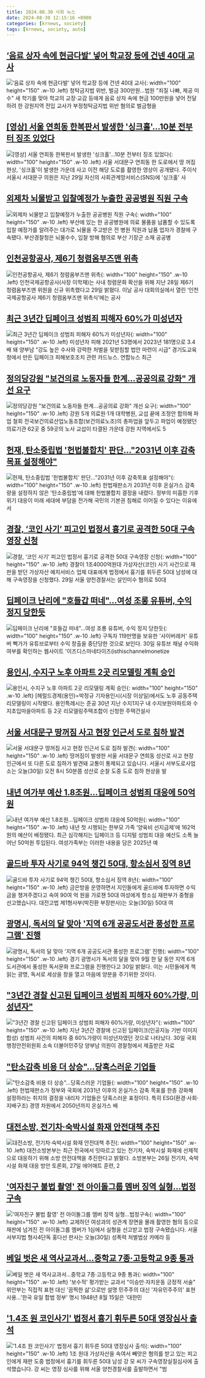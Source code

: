 ```yaml
---
title: 2024.08.30 사회 뉴스
date: 2024-08-30 12:15:16 +0900
categories: [krnews, society]
tags: [krnews, society, auto]
---
```

## [‘음료 상자 속에 현금다발’ 넣어 학교장 등에 건넨 40대 교사](https://n.news.naver.com/mnews/article/021/0002657187)

![‘음료 상자 속에 현금다발’ 넣어 학교장 등에 건넨 40대 교사](https://mimgnews.pstatic.net/image/origin/021/2024/08/30/2657187.jpg?type=nf220_150){: width="100" height="150" .w-10 .left}
청탁금지법 위반, 벌금 300만원…법원 "죄질 나빠, 제공 미수" 새 학기를 맞아 학교의 교장·교감 등에게 음료 상자 속에 현금 100만원을 넣어 전달하려 한 강원지역 전입 교사가 부정청탁금지법 위반 혐의로 벌금형을

## [[영상] 서울 연희동 한복판서 발생한 '싱크홀'…10분 전부터 징조 있었다](https://n.news.naver.com/mnews/article/031/0000866009)

![[영상] 서울 연희동 한복판서 발생한 '싱크홀'…10분 전부터 징조 있었다](https://mimgnews.pstatic.net/image/origin/031/2024/08/30/866009.jpg?type=nf220_150){: width="100" height="150" .w-10 .left}
서울 서대문구 연희동 한 도로에서 땅 꺼짐 현상, '싱크홀'이 발생한 가운데 사고 이전 해당 도로를 촬영한 영상이 공개됐다. 주이삭 서울시 서대문구 의원은 지난 29일 자신의 사회관계망서비스(SNS)에 '싱크홀' 사

## [외제차 뇌물받고 입찰예정가 누출한 공공병원 직원 구속](https://n.news.naver.com/mnews/article/014/0005234844)

![외제차 뇌물받고 입찰예정가 누출한 공공병원 직원 구속](https://mimgnews.pstatic.net/image/origin/014/2024/08/30/5234844.jpg?type=nf220_150){: width="100" height="150" .w-10 .left}
부산에 있는 한 공공병원에 의료 물품을 납품할 수 있도록 입찰 예정가를 알려주는 대가로 뇌물을 주고받은 전 병원 직원과 납품 업자가 경찰에 구속됐다. 부산경찰청은 뇌물수수, 입찰 방해 혐의로 부산 기장군 소재 공공병

## [인천공항공사, 제6기 청렴옴부즈맨 위촉](https://n.news.naver.com/mnews/article/021/0002657094)

![인천공항공사, 제6기 청렴옴부즈맨 위촉](https://mimgnews.pstatic.net/image/origin/021/2024/08/29/2657094.jpg?type=nf220_150){: width="100" height="150" .w-10 .left}
인천국제공항공사(사장 이학재)는 사내 청렴문화 확산을 위해 지난 28일 제6기 청렴옴부즈맨 위원을 신규 위촉했다고 29일 밝혔다. 이날 공사 대회의실에서 열린 ‘인천국제공항공사 제6기 청렴옴부즈맨 위촉식’에는 공사

## [최근 3년간 딥페이크 성범죄 피해자 60%가 미성년자](https://n.news.naver.com/mnews/article/666/0000050832)

![최근 3년간 딥페이크 성범죄 피해자 60%가 미성년자](https://mimgnews.pstatic.net/image/origin/666/2024/08/30/50832.jpg?type=nf220_150){: width="100" height="150" .w-10 .left}
미성년자 피해 2021년 53명에서 2023년 181명으로 3.4배 돼 양부남 “강도 높은 수사와 강력한 처벌을 뒷받침할 법안 마련이 시급” 경기도교육청에서 만든 딥페이크 피해보호조치 관련 카드뉴스. 연합뉴스 최근

## [정의당강원 "보건의료 노동자들 한계…공공의료 강화" 개선 요구](https://n.news.naver.com/mnews/article/001/0014901333)

![정의당강원 "보건의료 노동자들 한계…공공의료 강화" 개선 요구](https://mimgnews.pstatic.net/image/origin/001/2024/08/29/14901333.jpg?type=nf220_150){: width="100" height="150" .w-10 .left}
강원 5개 의료원·1개 대학병원, 교섭 끝에 조정안 합의해 파업 철회 전국보건의료산업노동조합(보건의료노조)의 총파업을 앞두고 파업이 예정됐던 의료기관 62곳 중 59곳의 노사 교섭이 타결된 가운데 강원 지역에서도 5

## [헌재, 탄소중립법 '헌법불합치' 판단…"2031년 이후 감축목표 설정해야"](https://n.news.naver.com/mnews/article/088/0000901568)

![헌재, 탄소중립법 '헌법불합치' 판단…"2031년 이후 감축목표 설정해야"](https://mimgnews.pstatic.net/image/origin/088/2024/08/29/901568.jpg?type=nf220_150){: width="100" height="150" .w-10 .left}
헌법재판소가 2031년 이후 온실가스 감축량을 설정하지 않은 '탄소중립법'에 대해 헌법불합치 결정을 내렸다. 정부의 미흡한 기후 위기 대응이 미래 세대에 부담을 전가해 국민의 기본권 침해로 이어질 수 있다는 이유에서

## [경찰, ‘코인 사기’ 피고인 법정서 흉기로 공격한 50대 구속영장 신청](https://n.news.naver.com/mnews/article/366/0001014743)

![경찰, ‘코인 사기’ 피고인 법정서 흉기로 공격한 50대 구속영장 신청](https://mimgnews.pstatic.net/image/origin/366/2024/08/29/1014743.jpg?type=nf220_150){: width="100" height="150" .w-10 .left}
경찰이 1조4000억원대 가상자산(코인) 사기 사건으로 재판을 받던 가상자산 예치서비스 업체 대표에게 법정에서 흉기를 휘두른 50대 남성에 대해 구속영장을 신청했다. 29일 서울 양천경찰서는 살인미수 혐의로 50대

## [딥페이크 난리에 "호들갑 떠네"…여성 조롱 유튜버, 수익 정지 당한듯](https://n.news.naver.com/mnews/article/008/0005083553)

![딥페이크 난리에 "호들갑 떠네"…여성 조롱 유튜버, 수익 정지 당한듯](https://mimgnews.pstatic.net/image/origin/008/2024/08/30/5083553.jpg?type=nf220_150){: width="100" height="150" .w-10 .left}
구독자 119만명을 보유한 '사이버레커' 유튜버 뻑가가 유튜브로부터 수익 창출을 중단당한 것으로 보인다. 30일 유튜브 채널 수익화 여부를 확인하는 웹사이트 '이즈디스마네타이즈(isthischannelmonetize

## [용인시, 수지구 노후 아파트 2곳 리모델링 계획 승인](https://n.news.naver.com/mnews/article/016/0002356204)

![용인시, 수지구 노후 아파트 2곳 리모델링 계획 승인](https://mimgnews.pstatic.net/image/origin/016/2024/08/30/2356204.jpg?type=nf220_150){: width="100" height="150" .w-10 .left}
[헤럴드경제(용인)=박정규 기자용인시(시장 이상일)에서도 노후 공동주택 리모델링이 시작됐다. 용인특례시는 준공 30년 지난 수지1지구 내 수지보원아파트와 수지초입마을아파트 등 2곳 리모델링주택조합이 신청한 주택건설사

## [서울 서대문구 땅꺼짐 사고 현장 인근서 도로 침하 발견](https://n.news.naver.com/mnews/article/056/0011791159)

![서울 서대문구 땅꺼짐 사고 현장 인근서 도로 침하 발견](https://mimgnews.pstatic.net/image/origin/056/2024/08/30/11791159.jpg?type=nf220_150){: width="100" height="150" .w-10 .left}
땅꺼짐이 발생한 서울 서대문구 연희동 성산로 사고 현장 인근에서 또 다른 도로 침하가 발견돼 교통이 통제되고 있습니다. 서울시 서부도로사업소는 오늘(30일) 오전 8시 50분쯤 성산로 순찰 도중 도로 침하 현상을 발

## [내년 여가부 예산 1.8조원...딥페이크 성범죄 대응에 50억원](https://n.news.naver.com/mnews/article/025/0003383210)

![내년 여가부 예산 1.8조원...딥페이크 성범죄 대응에 50억원](https://mimgnews.pstatic.net/image/origin/025/2024/08/30/3383210.jpg?type=nf220_150){: width="100" height="150" .w-10 .left}
내년 첫 시행되는 한부모 가족 ‘양육비 선지급제’에 162억원의 예산이 배정됐다. 최근 심각해지는 딥페이크 등 디지털 성범죄 대응 예산도 소폭 늘어난 50억원 투입된다. 여성가족부는 이러한 내용을 담은 2025년 예

## [골드바 투자 사기로 94억 챙긴 50대, 항소심서 징역 8년](https://n.news.naver.com/mnews/article/055/0001185975)

![골드바 투자 사기로 94억 챙긴 50대, 항소심서 징역 8년](https://mimgnews.pstatic.net/image/origin/055/2024/08/30/1185975.jpg?type=nf220_150){: width="100" height="150" .w-10 .left}
금은방을 운영하면서 지인들에게 골드바에 투자하면 수익금을 챙겨주겠다고 속여 90여 억 원을 가로챈 50대 여성에게 항소심 재판부가 중형을 선고했습니다. 대전고법 제1형사부(박진환 부장판사)는 오늘(30일) 50대 여

## [광명시, 독서의 달 맞아 '지역 6개 공공도서관 풍성한 프로그램' 진행](https://n.news.naver.com/mnews/article/015/0005027645)

![광명시, 독서의 달 맞아 '지역 6개 공공도서관 풍성한 프로그램' 진행](https://mimgnews.pstatic.net/image/origin/015/2024/08/30/5027645.jpg?type=nf220_150){: width="100" height="150" .w-10 .left}
경기 광명시가 독서의 달을 맞아 9월 한 달 동안 지역 6개 도서관에서 풍성한 독서문화 프로그램을 진행한다고 30일 밝혔다. 이는 시민들에게 책 읽는 광명, 독서로 세상을 창을 열고 마음에 양분을 주기위한 것이다.

## ["3년간 경찰 신고된 딥페이크 성범죄 피해자 60%가량, 미성년자"](https://n.news.naver.com/mnews/article/025/0003383200)

!["3년간 경찰 신고된 딥페이크 성범죄 피해자 60%가량, 미성년자"](https://mimgnews.pstatic.net/image/origin/025/2024/08/30/3383200.jpg?type=nf220_150){: width="100" height="150" .w-10 .left}
지난 3년간 경찰에 신고된 딥페이크(인공지능 기반 이미지 합성) 성범죄 사건의 피해자 중 60%가량이 미성년자였던 것으로 나타났다. 30일 국회 행정안전위원회 소속 더불어민주당 양부남 의원이 경찰청에서 제출받은 자료

## ["탄소감축 비용 더 상승"…당혹스러운 기업들](https://n.news.naver.com/mnews/article/015/0005027456)

!["탄소감축 비용 더 상승"…당혹스러운 기업들](https://mimgnews.pstatic.net/image/origin/015/2024/08/29/5027456.jpg?type=nf220_150){: width="100" height="150" .w-10 .left}
헌법재판소가 정부와 국회에 2031년 이후의 온실가스 감축 목표를 한층 강화해 설정하라는 취지의 결정을 내리자 기업들은 당혹스러운 표정이다. 특히 ESG(환경·사회·지배구조) 경영 차원에서 2050년까지 온실가스 배

## [대전소방, 전기차·숙박시설 화재 안전대책 추진](https://n.news.naver.com/mnews/article/277/0005465768)

![대전소방, 전기차·숙박시설 화재 안전대책 추진](https://mimgnews.pstatic.net/image/origin/277/2024/08/30/5465768.jpg?type=nf220_150){: width="100" height="150" .w-10 .left}
대전소방본부는 최근 전국에서 잇따르고 있는 전기차, 숙박시설 화재에 선제적으로 대응하기 위해 소방 안전대책을 추진한다고 밝혔다. 소방본부는 26일 전기차, 숙박시설 화재 대응 방안 토론회, 27일 에어매트 훈련, 2

## ['여자친구 불법 촬영' 전 아이돌그룹 멤버 징역 실형…법정구속](https://n.news.naver.com/mnews/article/055/0001185978)

!['여자친구 불법 촬영' 전 아이돌그룹 멤버 징역 실형…법정구속](https://mimgnews.pstatic.net/image/origin/055/2024/08/30/1185978.jpg?type=nf220_150){: width="100" height="150" .w-10 .left}
교제하던 여성과의 성관계 장면을 몰래 촬영한 혐의 등으로 재판에 넘겨진 전 아이돌그룹 멤버가 1심에서 실형을 선고받고 법정 구속됐습니다. 서울서부지법 형사4단독 홍다선 판사는 오늘(30일) 성폭력 처벌법상 카메라 등

## [베일 벗은 새 역사교과서…중학교 7종·고등학교 9종 통과](https://n.news.naver.com/mnews/article/001/0014902023)

![베일 벗은 새 역사교과서…중학교 7종·고등학교 9종 통과](https://mimgnews.pstatic.net/image/origin/001/2024/08/30/14902023.jpg?type=nf220_150){: width="100" height="150" .w-10 .left}
'보수적' 평가받는 교과서 "이승만·자치운동 긍정적 서술" 위안부는 직접적 표현 대신 '끔찍한 삶'으로만 설명 민주주의 대신 '자유민주주의' 표현 사용…'한국 유일 합법 정부' 명시 1948년 8월 15일은 '대한민

## ['1.4조 원 코인사기' 법정서 흉기 휘두른 50대 영장심사 출석](https://n.news.naver.com/mnews/article/214/0001371230)

!['1.4조 원 코인사기' 법정서 흉기 휘두른 50대 영장심사 출석](https://mimgnews.pstatic.net/image/origin/214/2024/08/30/1371230.jpg?type=nf220_150){: width="100" height="150" .w-10 .left}
1조 원대 가상자산을 속여서 빼앗은 혐의를 받고 있는 피고인에게 재판 도중 법정에서 흉기를 휘두른 50대 남성 강 모 씨가 구속영장실질심사에 출석했습니다. 강 씨는 영장 심사를 위해 서울 양천경찰서를 출발하면서 "범


